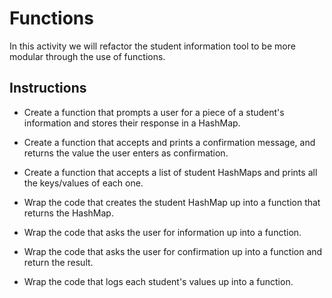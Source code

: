 # Functions

In this activity we will refactor the student information tool to be more modular through the use of functions.

## Instructions

* Create a function that prompts a user for a piece of a student's information and stores their response in a HashMap.

* Create a function that accepts and prints a confirmation message, and returns the value the user enters as confirmation.

* Create a function that accepts a list of student HashMaps and prints all the keys/values of each one.

* Wrap the code that creates the student HashMap up into a function that returns the HashMap.

* Wrap the code that asks the user for information up into a function.

* Wrap the code that asks the user for confirmation up into a function and return the result.

* Wrap the code that logs each student's values up into a function.
